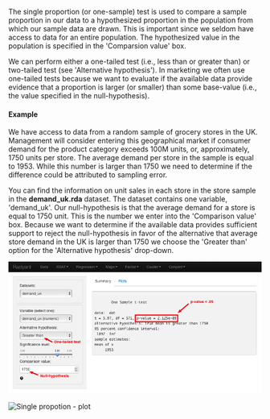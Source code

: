 The single proportion (or one-sample) test is used to compare a sample proportion in our data to a hypothesized proportion in the population from which our sample data are drawn. This is important since we seldom have access to data for an entire population. The hypothesized value in the population is specified in the 'Comparsion value' box. 

We can perform either a one-tailed test (i.e., less than or greater than) or two-tailed test (see 'Alternative hypothesis'). In marketing we often use one-tailed tests because we want to evaluate if the available data provide evidence that a proportion is larger (or smaller) than some base-value (i.e., the value specified in the null-hypothesis).

#### Example

We have access to data from a random sample of grocery stores in the UK. Management will consider entering this geographical market if consumer demand for the product category exceeds 100M units, or, approximately, 1750 units per store. The average demand per store in the sample is equal to 1953. While this number is larger than 1750 we need to determine if the difference could be attributed to sampling error. 

You can find the information on unit sales in each store in the store sample in the __demand_uk.rda__ dataset. The dataset contains one variable, 'demand_uk'. Our null-hypothesis is that the average demand for a store is equal to 1750 unit. This is the number we enter into the 'Comparison value' box. Because we want to determine if the available data provides sufficient support to reject the null-hypothesis in favor of the alternative that average store demand in the UK is larger than 1750 we choose the 'Greater than' option for the 'Alternative hypothesis' drop-down.

![Single propotion - summary](figures/SingleMeanSummary.png)

![Single propotion - plot](figures/SingleMeanPlot.png)